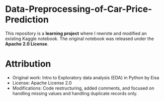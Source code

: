 # Data-Preprocessing-of-Car-Price-Prediction

This repository is a **learning project** where I rewrote and modified an existing Kaggle notebook.
The original notebook was released under the **Apache 2.0 License**.

# Attribution
- Original work: Intro to Exploratory data analysis (EDA) in Python by Eisa  
- License: Apache License 2.0  
- Modifications: Code restructuring, added comments, and focused on handling missing values and handling duplicate records only.
